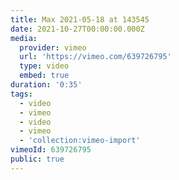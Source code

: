 ```yaml
---
title: Max 2021-05-18 at 143545
date: 2021-10-27T00:00:00.000Z
media:
  provider: vimeo
  url: 'https://vimeo.com/639726795'
  type: video
  embed: true
duration: '0:35'
tags:
  - video
  - vimeo
  - video
  - vimeo
  - 'collection:vimeo-import'
vimeoId: 639726795
public: true
---
```

<!-- Vimeo video: Max 2021-05-18 at 143545 -->
<!-- Duration: 0:35 -->
<!-- Created: 2021-10-27 -->

<ClientOnly>
  <WorkbookViewer />
</ClientOnly>

<script setup>
import WorkbookViewer from "../../.vitepress/theme/components/workbook/WorkbookViewer.vue";
</script>
